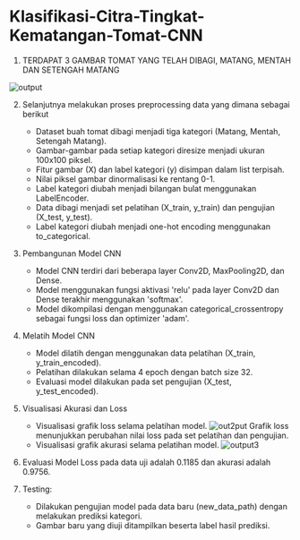
# Klasifikasi-Citra-Tingkat-Kematangan-Tomat-CNN

1. TERDAPAT 3 GAMBAR TOMAT YANG TELAH DIBAGI, MATANG, MENTAH DAN SETENGAH MATANG 

![output](https://github.com/DeagamaAntariksa/Klasifikasi-Citra-Tingkat-Kematangan-Tomat/assets/81089892/7c79e1b2-02b1-4bc3-b97c-c487beef9a8d)

2. Selanjutnya melakukan proses preprocessing data yang dimana sebagai berikut
   - Dataset buah tomat dibagi menjadi tiga kategori (Matang, Mentah, Setengah Matang).
   - Gambar-gambar pada setiap kategori diresize menjadi ukuran 100x100 piksel.
   - Fitur gambar (X) dan label kategori (y) disimpan dalam list terpisah.
   - Nilai piksel gambar dinormalisasi ke rentang 0-1.
   - Label kategori diubah menjadi bilangan bulat menggunakan LabelEncoder.
   - Data dibagi menjadi set pelatihan (X_train, y_train) dan pengujian (X_test, y_test).
   - Label kategori diubah menjadi one-hot encoding menggunakan to_categorical.
4. Pembangunan Model CNN
   - Model CNN terdiri dari beberapa layer Conv2D, MaxPooling2D, dan Dense.
   - Model menggunakan fungsi aktivasi 'relu' pada layer Conv2D dan Dense terakhir menggunakan 'softmax'.
   - Model dikompilasi dengan menggunakan categorical_crossentropy sebagai fungsi loss dan optimizer 'adam'.
6. Melatih Model CNN
   - Model dilatih dengan menggunakan data pelatihan (X_train, y_train_encoded).
   - Pelatihan dilakukan selama 4 epoch dengan batch size 32.
   - Evaluasi model dilakukan pada set pengujian (X_test, y_test_encoded).
8. Visualisasi Akurasi dan Loss
   - Visualisasi grafik loss selama pelatihan model.
   ![out2put](https://github.com/DeagamaAntariksa/Klasifikasi-Citra-Tingkat-Kematangan-Tomat/assets/81089892/35aba1a7-bfc2-4260-a340-b149ed60c80c)
   Grafik loss menunjukkan perubahan nilai loss pada set pelatihan dan pengujian.
   - Visualisasi grafik akurasi selama pelatihan model.
   ![output3](https://github.com/DeagamaAntariksa/Klasifikasi-Citra-Tingkat-Kematangan-Tomat/assets/81089892/c409228f-ad3c-4b8c-8188-93bec028caa2)

10. Evaluasi Model
    Loss pada data uji adalah 0.1185 dan akurasi adalah 0.9756.
13. Testing:
    - Dilakukan pengujian model pada data baru (new_data_path) dengan melakukan prediksi kategori.
    - Gambar baru yang diuji ditampilkan beserta label hasil prediksi.
   




